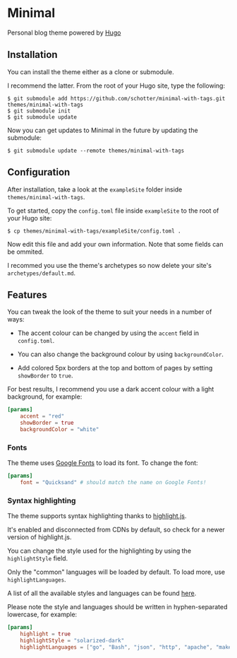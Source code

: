 # Minimal

Personal blog theme powered by [Hugo](https://gohugo.io)

## Installation

You can install the theme either as a clone or submodule.

I recommend the latter. From the root of your Hugo site, type the following:

    $ git submodule add https://github.com/schotter/minimal-with-tags.git themes/minimal-with-tags
    $ git submodule init
    $ git submodule update

Now you can get updates to Minimal in the future by updating the submodule:

    $ git submodule update --remote themes/minimal-with-tags

## Configuration

After installation, take a look at the `exampleSite` folder inside `themes/minimal-with-tags`.

To get started, copy the `config.toml` file inside `exampleSite` to the root of your Hugo site:

    $ cp themes/minimal-with-tags/exampleSite/config.toml .

Now edit this file and add your own information. Note that some fields can be ommited.

I recommed you use the theme's archetypes so now delete your site's `archetypes/default.md`.

## Features

You can tweak the look of the theme to suit your needs in a number of ways:

- The accent colour can be changed by using the `accent` field in `config.toml`.

- You can also change the background colour by using `backgroundColor`.

- Add colored 5px borders at the top and bottom of pages by setting `showBorder` to `true`.

For best results, I recommend you use a dark accent colour with a light background, for example:

```toml
[params]
    accent = "red"
    showBorder = true
    backgroundColor = "white"
```

### Fonts

The theme uses [Google Fonts](https://fonts.google.com) to load its font. To change the font:

```toml
[params]
    font = "Quicksand" # should match the name on Google Fonts!
```

### Syntax highlighting

The theme supports syntax highlighting thanks to [highlight.js](https://highlightjs.org).

It's enabled and disconnected from CDNs by default, so check for a newer version of highlight.js.

You can change the style used for the highlighting by using the `highlightStyle` field.

Only the "common" languages will be loaded by default. To load more, use `highlightLanguages`.

A list of all the available styles and languages can be found [here](https://highlightjs.org/static/demo/).

Please note the style and languages should be written in hyphen-separated lowercase, for example:

```toml
[params]
    highlight = true
    highlightStyle = "solarized-dark"
    highlightLanguages = ["go", "Bash", "json", "http", "apache", "makefile"]
```
